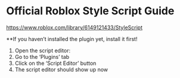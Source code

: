 # Official Roblox Style Script Guide


https://www.roblox.com/library/6149121433/StyleScript

**If you haven’t installed the plugin yet, install it first!

1) Open the script editor:
2) Go to the ‘Plugins’ tab
3) Click on the ‘Script Editor’ button
4) The script editor should show up now
